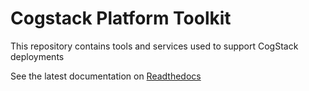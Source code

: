 # Cogstack Platform Toolkit

This repository contains tools and services used to support CogStack deployments

See the latest documentation on [Readthedocs](https://cogstack-platform-toolkit.readthedocs.io/en/latest/observability/_index.html)
